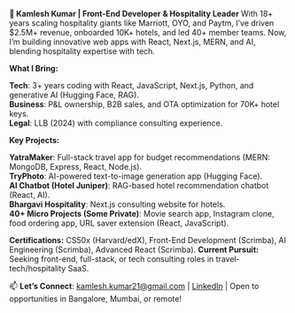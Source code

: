 **👋 Kamlesh Kumar | Front-End Developer & Hospitality Leader** 
With 18+ years scaling hospitality giants like Marriott, OYO, and Paytm, I’ve driven $2.5M+ revenue, onboarded 10K+ hotels, and led 40+ member teams. Now, I’m building innovative web apps with React, Next.js, MERN, and AI, blending hospitality expertise with tech.

**What I Bring:**  

**Tech**: 3+ years coding with React, JavaScript, Next.js, Python, and generative AI (Hugging Face, RAG).  
**Business**: P&L ownership, B2B sales, and OTA optimization for 70K+ hotel keys.  
**Legal**: LLB (2024) with compliance consulting experience.

**Key Projects:**  

**YatraMaker**: Full-stack travel app for budget recommendations (MERN: MongoDB, Express, React, Node.js).  
**TryPhoto**: AI-powered text-to-image generation app (Hugging Face).  
**AI Chatbot (Hotel Juniper)**: RAG-based hotel recommendation chatbot (React, AI).  
**Bhargavi Hospitality**: Next.js consulting website for hotels.  
**40+ Micro Projects (Some Private)**: Movie search app, Instagram clone, food ordering app, URL saver extension (React, JavaScript).

**Certifications:** CS50x (Harvard/edX), Front-End Development (Scrimba), AI Engineering (Scrimba), Advanced React (Scrimba).
**Current Pursuit:** Seeking front-end, full-stack, or tech consulting roles in travel-tech/hospitality SaaS.  

📫 **Let’s Connect**: kamlesh.kumar21@gmail.com | [LinkedIn](https://www.linkedin.com/in/kamlesh21/) | Open to opportunities in Bangalore, Mumbai, or remote!

